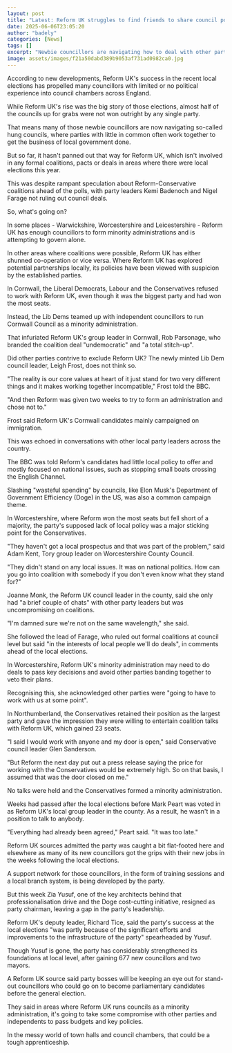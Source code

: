 ```yaml
---
layout: post
title: "Latest: Reform UK struggles to find friends to share council power"
date: 2025-06-06T23:05:20
author: "badely"
categories: [News]
tags: []
excerpt: "Newbie councillors are navigating how to deal with other parties on councils in no overall control."
image: assets/images/f21a50dabd389b9053af731ad0982ca0.jpg
---
```


According to new developments, Reform UK's success in the recent local elections has propelled many councillors with limited or no political experience into council chambers across England.

While Reform UK's rise was the big story of those elections, almost half of the councils up for grabs were not won outright by any single party.

That means many of those newbie councillors are now navigating so-called hung councils, where parties with little in common often work together to get the business of local government done.

But so far, it hasn't panned out that way for Reform UK, which isn't involved in any formal coalitions, pacts or deals in areas where there were local elections this year.

This was despite rampant speculation about Reform-Conservative coalitions ahead of the polls, with party leaders Kemi Badenoch and Nigel Farage not ruling out council deals.

So, what's going on?

In some places - Warwickshire, Worcestershire and Leicestershire - Reform UK has enough councillors to form minority administrations and is attempting to govern alone.

In other areas where coalitions were possible, Reform UK has either shunned co-operation or vice versa. Where Reform UK has explored potential partnerships locally, its policies have been viewed with suspicion by the established parties.

In Cornwall, the Liberal Democrats, Labour and the Conservatives refused to work with Reform UK, even though it was the biggest party and had won the most seats.

Instead, the Lib Dems teamed up with independent councillors to run Cornwall Council as a minority administration.

That infuriated Reform UK's group leader in Cornwall, Rob Parsonage, who branded the coalition deal "undemocratic" and "a total stitch-up".

Did other parties contrive to exclude Reform UK? The newly minted Lib Dem council leader, Leigh Frost, does not think so.

"The reality is our core values at heart of it just stand for two very different things and it makes working together incompatible," Frost told the BBC.

"And then Reform was given two weeks to try to form an administration and chose not to."

Frost said Reform UK's Cornwall candidates mainly campaigned on immigration.

This was echoed in conversations with other local party leaders across the country. 

The BBC was told Reform's candidates had little local policy to offer and mostly focused on national issues, such as stopping small boats crossing the English Channel.

Slashing "wasteful spending" by councils, like Elon Musk's Department of Government Efficiency (Doge) in the US, was also a common campaign theme.

In Worcestershire, where Reform won the most seats but fell short of a majority, the party's supposed lack of local policy was a major sticking point for the Conservatives.

"They haven't got a local prospectus and that was part of the problem," said Adam Kent, Tory group leader on Worcestershire County Council.

"They didn't stand on any local issues. It was on national politics. How can you go into coalition with somebody if you don't even know what they stand for?"

Joanne Monk, the Reform UK council leader in the county, said she only had "a brief couple of chats" with other party leaders but was uncompromising on coalitions.

"I'm damned sure we're not on the same wavelength," she said.

She followed the lead of Farage, who ruled out formal coalitions at council level but said "in the interests of local people we'll do deals", in comments ahead of the local elections.

In Worcestershire, Reform UK's minority administration may need to do deals to pass key decisions and avoid other parties banding together to veto their plans.

Recognising this, she acknowledged other parties were "going to have to work with us at some point".

In Northumberland, the Conservatives retained their position as the largest party and gave the impression they were willing to entertain coalition talks with Reform UK, which gained 23 seats.

"I said I would work with anyone and my door is open," said Conservative council leader Glen Sanderson.

"But Reform the next day put out a press release saying the price for working with the Conservatives would be extremely high. So on that basis, I assumed that was the door closed on me."

No talks were held and the Conservatives formed a minority administration.

Weeks had passed after the local elections before Mark Peart was voted in as Reform UK's local group leader in the county. As a result, he wasn't in a position to talk to anybody.

"Everything had already been agreed," Peart said. "It was too late."

Reform UK sources admitted the party was caught a bit flat-footed here and elsewhere as many of its new councillors got the grips with their new jobs in the weeks following the local elections.

A support network for those councillors, in the form of training sessions and a local branch system, is being developed by the party.

But this week Zia Yusuf, one of the key architects behind that professionalisation drive and the Doge cost-cutting initiative, resigned as party chairman, leaving a gap in the party's leadership.

Reform UK's deputy leader, Richard Tice, said the party's success at the local elections "was partly because of the significant efforts and improvements to the infrastructure of the party" spearheaded by Yusuf.

Though Yusuf is gone, the party has considerably strengthened its foundations at local level, after gaining 677 new councillors and two mayors.

A Reform UK source said party bosses will be keeping an eye out for stand-out councillors who could go on to become parliamentary candidates before the general election.

They said in areas where Reform UK runs councils as a minority administration, it's going to take some compromise with other parties and independents to pass budgets and key policies.

In the messy world of town halls and council chambers, that could be a tough apprenticeship.

